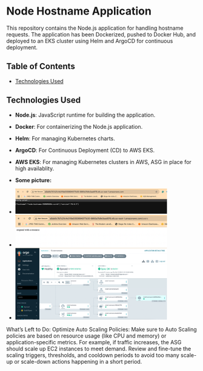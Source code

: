 # Node Hostname Application

This repository contains the Node.js application for handling hostname requests. The application has been Dockerized, pushed to Docker Hub, and deployed to an EKS cluster using Helm and ArgoCD for continuous deployment.

## Table of Contents

- [Technologies Used](#technologies-used)

## Technologies Used

- **Node.js**: JavaScript runtime for building the application.
- **Docker**: For containerizing the Node.js application.
- **Helm**: For managing Kubernetes charts.
- **ArgoCD**: For Continuous Deployment (CD) to AWS EKS.
- **AWS EKS**: For managing Kubernetes clusters in AWS, ASG in place for high availablity.

- **Some picture:** 
- <img src="image/img.png" alt="UI" width="400">
- <img src="image/img_1.png" alt="UI-1" width="400">
- <img src="image/img_2.png" alt="argocd" width="400">


What’s Left to Do:
Optimize Auto Scaling Policies:
Make sure to Auto Scaling policies are based on resource usage (like CPU and memory) or application-specific metrics. For example, if traffic increases, the ASG should scale up EC2 instances to meet demand.
Review and fine-tune the scaling triggers, thresholds, and cooldown periods to avoid too many scale-up or scale-down actions happening in a short period.

